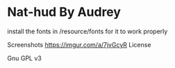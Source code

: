 Nat-hud By Audrey
==========

install the fonts in /resource/fonts for it to work properly

Screenshots
https://imgur.com/a/7jvGcyR
License

Gnu GPL v3
